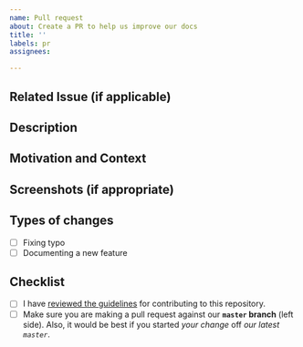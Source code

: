 ```yaml
---
name: Pull request
about: Create a PR to help us improve our docs
title: ''
labels: pr
assignees: 

---
```


## Related Issue (if applicable)
<!-- If applicable, please reference to a related issue in this repository. -->

## Description
<!-- Describe your changes in detail.
     Please explain the change to the reviewer. For example, if it's a change in the file name or directory 
     name please flag it out since it’s hard to compare text after such a change -->
<!-- Provide a summary of your changes in the title above 
     Please remember to add the following: 
     - A description of the changes proposed in the pull request. 
       Please explain the change to the reviewer. Pay special attention for changes that are hard to spot, 
       for example, if it's a change in the file name or directory name please flag it out since it’s hard 
       to compare text after such a change 
     - @mentions of the person or team responsible for reviewing proposed changes. -->

## Motivation and Context
<!-- Why is this change required? What problem does it solve? -->

## Screenshots (if appropriate)

## Types of changes
<!-- What types of changes does your code introduce? Put an `x` in all the boxes that apply: -->
- [ ] Fixing typo 
- [ ] Documenting a new feature

## Checklist
<!-- Go over all the following points, and put an `x` in all the boxes that apply -->
- [ ] I have [reviewed the guidelines](./CONTRIBUTING.md) for contributing to this repository.
- [ ] Make sure you are making a pull request against our **`master` branch** (left side). Also, it would be best if you started *your change* off *our latest `master`*.
